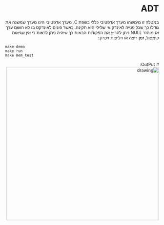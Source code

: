 <div dir="rtl" lang="he">

# ADT
במטלה זו מימשהו מערך אדפטיבי כללי בשפת C. 
מערך אדפטיבי הינו מערך שמשנה את גודלו כך שכל פנייה לאינדק אי שלילי היא תקינה. כאשר פונים לאינדקס בו לא הושם ערך אז מוחזר NULL
ניתן להריץ את הפקודות הבאות כך שיהיה ניתן לראות כי אין שגיאות קימפול, זמן ריצה או דליפות זיכרון.:

<div dir='ltr'>

    make demo
	make run
    make mem_test
</div>
 # OutPut:
<img src="https://user-images.githubusercontent.com/118892976/212069825-02c81ca5-5f98-46f0-a694-bad1f0c8745a.png" alt="drawing" width="500"/>
